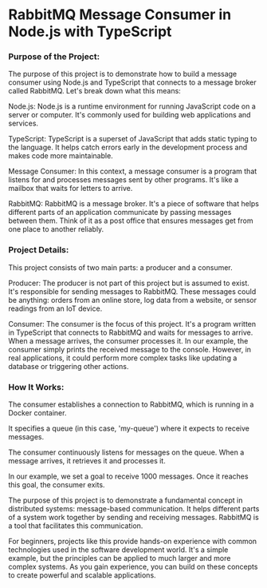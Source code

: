 # RabbitMQ Message Consumer in Node.js with TypeScript

### Purpose of the Project:

The purpose of this project is to demonstrate how to build a message consumer using Node.js and TypeScript that connects to a message broker called RabbitMQ. Let's break down what this means:

Node.js: Node.js is a runtime environment for running JavaScript code on a server or computer. It's commonly used for building web applications and services.

TypeScript: TypeScript is a superset of JavaScript that adds static typing to the language. It helps catch errors early in the development process and makes code more maintainable.

Message Consumer: In this context, a message consumer is a program that listens for and processes messages sent by other programs. It's like a mailbox that waits for letters to arrive.

RabbitMQ: RabbitMQ is a message broker. It's a piece of software that helps different parts of an application communicate by passing messages between them. Think of it as a post office that ensures messages get from one place to another reliably.

### Project Details:

This project consists of two main parts: a producer and a consumer.

Producer: The producer is not part of this project but is assumed to exist. It's responsible for sending messages to RabbitMQ. These messages could be anything: orders from an online store, log data from a website, or sensor readings from an IoT device.

Consumer: The consumer is the focus of this project. It's a program written in TypeScript that connects to RabbitMQ and waits for messages to arrive. When a message arrives, the consumer processes it. In our example, the consumer simply prints the received message to the console. However, in real applications, it could perform more complex tasks like updating a database or triggering other actions.

### How It Works:

The consumer establishes a connection to RabbitMQ, which is running in a Docker container.

It specifies a queue (in this case, 'my-queue') where it expects to receive messages.

The consumer continuously listens for messages on the queue. When a message arrives, it retrieves it and processes it.

In our example, we set a goal to receive 1000 messages. Once it reaches this goal, the consumer exits.

The purpose of this project is to demonstrate a fundamental concept in distributed systems: message-based communication. It helps different parts of a system work together by sending and receiving messages. RabbitMQ is a tool that facilitates this communication.

For beginners, projects like this provide hands-on experience with common technologies used in the software development world. It's a simple example, but the principles can be applied to much larger and more complex systems. As you gain experience, you can build on these concepts to create powerful and scalable applications.
